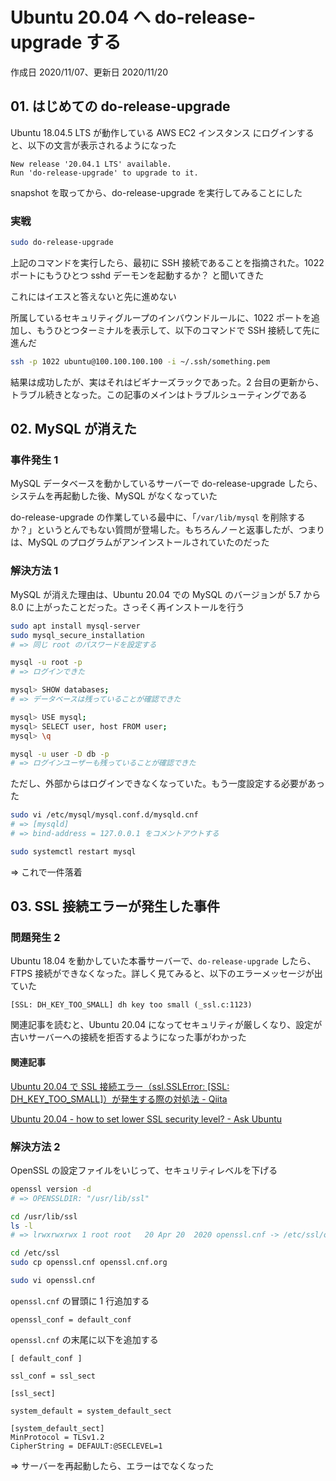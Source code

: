 # Ubuntu 20.04 へ do-release-upgrade する

作成日 2020/11/07、更新日 2020/11/20

## 01. はじめての do-release-upgrade

Ubuntu 18.04.5 LTS が動作している AWS EC2 インスタンス にログインすると、以下の文言が表示されるようになった

```text
New release '20.04.1 LTS' available.
Run 'do-release-upgrade' to upgrade to it.
```

snapshot を取ってから、do-release-upgrade を実行してみることにした

### 実戦

```bash
sudo do-release-upgrade
```

上記のコマンドを実行したら、最初に SSH 接続であることを指摘された。1022 ポートにもうひとつ sshd デーモンを起動するか？ と聞いてきた

これにはイエスと答えないと先に進めない

所属しているセキュリティグループのインバウンドルールに、1022 ポートを追加し、もうひとつターミナルを表示して、以下のコマンドで SSH 接続して先に進んだ

```bash
ssh -p 1022 ubuntu@100.100.100.100 -i ~/.ssh/something.pem
```

結果は成功したが、実はそれはビギナーズラックであった。2 台目の更新から、トラブル続きとなった。この記事のメインはトラブルシューティングである

## 02. MySQL が消えた

### 事件発生 1

MySQL データベースを動かしているサーバーで do-release-upgrade したら、システムを再起動した後、MySQL がなくなっていた

do-release-upgrade の作業している最中に、「`/var/lib/mysql` を削除するか？」というとんでもない質問が登場した。もちろんノーと返事したが、つまりは、MySQL のプログラムがアンインストールされていたのだった

### 解決方法 1

MySQL が消えた理由は、Ubuntu 20.04 での MySQL のバージョンが 5.7 から 8.0 に上がったことだった。さっそく再インストールを行う

```bash
sudo apt install mysql-server
sudo mysql_secure_installation
# => 同じ root のパスワードを設定する

mysql -u root -p
# => ログインできた

mysql> SHOW databases;
# => データベースは残っていることが確認できた

mysql> USE mysql;
mysql> SELECT user, host FROM user;
mysql> \q

mysql -u user -D db -p
# => ログインユーザーも残っていることが確認できた
```

ただし、外部からはログインできなくなっていた。もう一度設定する必要があった

```bash
sudo vi /etc/mysql/mysql.conf.d/mysqld.cnf
# => [mysqld]
# => bind-address = 127.0.0.1 をコメントアウトする

sudo systemctl restart mysql
```

=> これで一件落着

## 03. SSL 接続エラーが発生した事件

### 問題発生 2

Ubuntu 18.04 を動かしていた本番サーバーで、`do-release-upgrade` したら、FTPS 接続ができなくなった。詳しく見てみると、以下のエラーメッセージが出ていた

```text
[SSL: DH_KEY_TOO_SMALL] dh key too small (_ssl.c:1123)
```

関連記事を読むと、Ubuntu 20.04 になってセキュリティが厳しくなり、設定が古いサーバーへの接続を拒否するようになった事がわかった

#### 関連記事

[Ubuntu 20\.04 で SSL 接続エラー（ssl\.SSLError: \[SSL: DH_KEY_TOO_SMALL\]）が発生する際の対処法 \- Qiita](https://qiita.com/sidious/items/f9a6eaaf6b1786d6a92c)

[Ubuntu 20\.04 \- how to set lower SSL security level? \- Ask Ubuntu](https://askubuntu.com/questions/1233186/ubuntu-20-04-how-to-set-lower-ssl-security-level)

### 解決方法 2

OpenSSL の設定ファイルをいじって、セキュリティレベルを下げる

```bash
openssl version -d
# => OPENSSLDIR: "/usr/lib/ssl"

cd /usr/lib/ssl
ls -l
# => lrwxrwxrwx 1 root root   20 Apr 20  2020 openssl.cnf -> /etc/ssl/openssl.cnf

cd /etc/ssl
sudo cp openssl.cnf openssl.cnf.org

sudo vi openssl.cnf
```

`openssl.cnf` の冒頭に 1 行追加する

```text
openssl_conf = default_conf
```

`openssl.cnf` の末尾に以下を追加する

```text
[ default_conf ]

ssl_conf = ssl_sect

[ssl_sect]

system_default = system_default_sect

[system_default_sect]
MinProtocol = TLSv1.2
CipherString = DEFAULT:@SECLEVEL=1
```

=> サーバーを再起動したら、エラーはでなくなった
